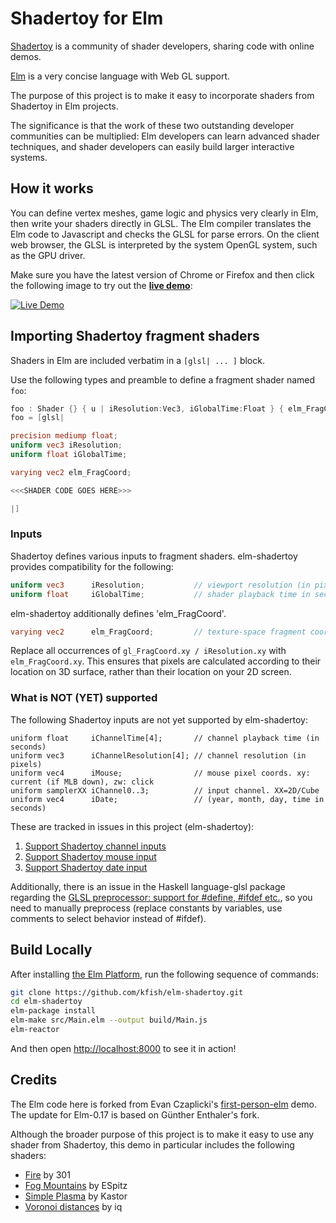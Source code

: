 # Shadertoy for Elm

[Shadertoy](http://shadertoy.com/) is a community of shader developers, sharing code
with online demos.

[Elm](http://elm-lang.org/) is a very concise language with Web GL support.

The purpose of this project is to make it easy to incorporate shaders from Shadertoy
in Elm projects.

The significance is that the work of these two outstanding developer communities can
be multiplied: Elm developers can learn advanced shader techniques, and shader
developers can easily build larger interactive systems.

## How it works

You can define vertex meshes, game logic and physics very clearly in Elm, then
write your shaders directly in GLSL. The Elm compiler translates the Elm code to
Javascript and checks the GLSL for parse errors. On the client web browser, the
GLSL is interpreted by the system OpenGL system, such as the GPU driver.

Make sure you have the latest version of Chrome or Firefox and then click the
following image to try out the **[live demo][demo]**:

[![Live Demo](resources/ScreenShot.png)][demo]

[demo]: http://kfish.github.io/elm-shadertoy/

## Importing Shadertoy fragment shaders

Shaders in Elm are included verbatim in a `[glsl| ... ]` block.

Use the following types and preamble to define a fragment shader named `foo`:

```glsl
foo : Shader {} { u | iResolution:Vec3, iGlobalTime:Float } { elm_FragCoord:Vec2 }
foo = [glsl|

precision mediump float;
uniform vec3 iResolution;
uniform float iGlobalTime;

varying vec2 elm_FragCoord;

<<<SHADER CODE GOES HERE>>>

|]
```

### Inputs

Shadertoy defines various inputs to fragment shaders. elm-shadertoy provides
compatibility for the following:


```glsl
uniform vec3      iResolution;           // viewport resolution (in pixels)
uniform float     iGlobalTime;           // shader playback time in seconds
```

elm-shadertoy additionally defines 'elm_FragCoord'.

```glsl
varying vec2      elm_FragCoord;         // texture-space fragment coordinate
```

Replace all occurrences of `gl_FragCoord.xy / iResolution.xy` with `elm_FragCoord.xy`. This
ensures that pixels are calculated according to their location on 3D surface, rather than
their location on your 2D screen.


### What is NOT (YET) supported

The following Shadertoy inputs are not yet supported by elm-shadertoy:

```
uniform float     iChannelTime[4];       // channel playback time (in seconds)
uniform vec3      iChannelResolution[4]; // channel resolution (in pixels)
uniform vec4      iMouse;                // mouse pixel coords. xy: current (if MLB down), zw: click
uniform samplerXX iChannel0..3;          // input channel. XX=2D/Cube
uniform vec4      iDate;                 // (year, month, day, time in seconds)
```

These are tracked in issues in this project (elm-shadertoy):
  1. [Support Shadertoy channel inputs](https://github.com/kfish/elm-shadertoy/issues/1)
  2. [Support Shadertoy mouse input](https://github.com/kfish/elm-shadertoy/issues/2)
  3. [Support Shadertoy date input](https://github.com/kfish/elm-shadertoy/issues/3)

Additionally, there is an issue in the Haskell language-glsl package regarding the
[GLSL preprocessor: support for #define, #ifdef etc.](https://github.com/noteed/language-glsl/issues/4),
so you need to manually preprocess (replace constants by variables,
use comments to select behavior instead of #ifdef).

## Build Locally

After installing [the Elm Platform](https://github.com/elm-lang/elm-platform),
run the following sequence of commands:

```bash
git clone https://github.com/kfish/elm-shadertoy.git
cd elm-shadertoy
elm-package install
elm-make src/Main.elm --output build/Main.js
elm-reactor
```

And then open [http://localhost:8000](http://localhost:8000) to see it in action!

## Credits

The Elm code here is forked from 
Evan Czaplicki's [first-person-elm](https://github.com/evancz/first-person-elm) demo.
The update for Elm-0.17 is based on Günther Enthaler's fork.

Although the broader purpose of this project is to make it easy to use any shader from Shadertoy,
this demo in particular includes the following shaders:

  * [Fire](https://www.shadertoy.com/view/Xsl3zN) by 301
  * [Fog Mountains](https://www.shadertoy.com/view/XdsGD7) by ESpitz
  * [Simple Plasma](https://www.shadertoy.com/view/ldBGRR) by Kastor
  * [Voronoi distances](https://www.shadertoy.com/view/ldl3W8) by iq

